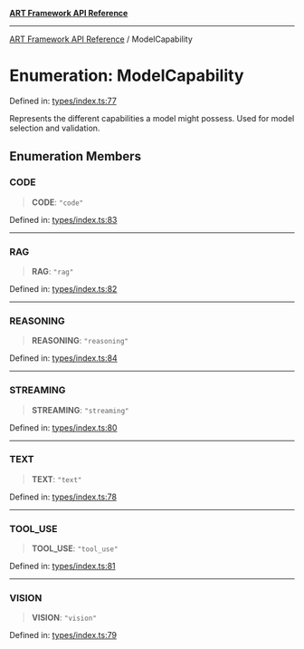 [**ART Framework API Reference**](../README.md)

***

[ART Framework API Reference](../README.md) / ModelCapability

# Enumeration: ModelCapability

Defined in: [types/index.ts:77](https://github.com/hashangit/ART/blob/0d5679913e70f07ec60f00c1f87b53a5f0bf6ddf/src/types/index.ts#L77)

Represents the different capabilities a model might possess.
Used for model selection and validation.

## Enumeration Members

### CODE

> **CODE**: `"code"`

Defined in: [types/index.ts:83](https://github.com/hashangit/ART/blob/0d5679913e70f07ec60f00c1f87b53a5f0bf6ddf/src/types/index.ts#L83)

***

### RAG

> **RAG**: `"rag"`

Defined in: [types/index.ts:82](https://github.com/hashangit/ART/blob/0d5679913e70f07ec60f00c1f87b53a5f0bf6ddf/src/types/index.ts#L82)

***

### REASONING

> **REASONING**: `"reasoning"`

Defined in: [types/index.ts:84](https://github.com/hashangit/ART/blob/0d5679913e70f07ec60f00c1f87b53a5f0bf6ddf/src/types/index.ts#L84)

***

### STREAMING

> **STREAMING**: `"streaming"`

Defined in: [types/index.ts:80](https://github.com/hashangit/ART/blob/0d5679913e70f07ec60f00c1f87b53a5f0bf6ddf/src/types/index.ts#L80)

***

### TEXT

> **TEXT**: `"text"`

Defined in: [types/index.ts:78](https://github.com/hashangit/ART/blob/0d5679913e70f07ec60f00c1f87b53a5f0bf6ddf/src/types/index.ts#L78)

***

### TOOL\_USE

> **TOOL\_USE**: `"tool_use"`

Defined in: [types/index.ts:81](https://github.com/hashangit/ART/blob/0d5679913e70f07ec60f00c1f87b53a5f0bf6ddf/src/types/index.ts#L81)

***

### VISION

> **VISION**: `"vision"`

Defined in: [types/index.ts:79](https://github.com/hashangit/ART/blob/0d5679913e70f07ec60f00c1f87b53a5f0bf6ddf/src/types/index.ts#L79)
